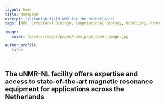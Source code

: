 ```yaml
---
layout: home
title: Homepage
excerpt: "ultrahigh-field NMR for the Netherlands"
tags: [NMR, Structural Biology, Computational Biology, Modelling, Protein Structure]

image:
   cover: /assets/images/pages/home_page_cover_image.jpg

author_profile: 
   false

---
```

## The uNMR-NL facility offers expertise and access to state-of-the-art magnetic resonance equipment for applications across the Netherlands
